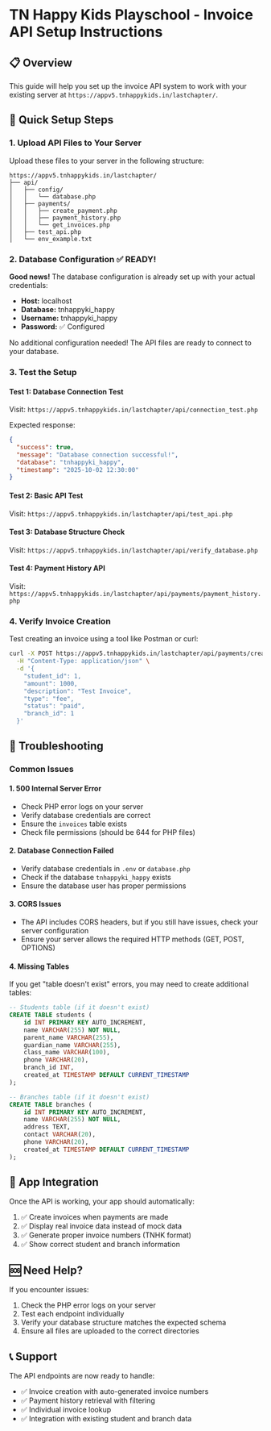 # TN Happy Kids Playschool - Invoice API Setup Instructions

## 📋 Overview
This guide will help you set up the invoice API system to work with your existing server at `https://appv5.tnhappykids.in/lastchapter/`.

## 🚀 Quick Setup Steps

### 1. Upload API Files to Your Server
Upload these files to your server in the following structure:

```
https://appv5.tnhappykids.in/lastchapter/
├── api/
│   ├── config/
│   │   └── database.php
│   ├── payments/
│   │   ├── create_payment.php
│   │   ├── payment_history.php
│   │   └── get_invoices.php
│   ├── test_api.php
│   └── env_example.txt
```

### 2. Database Configuration ✅ **READY!**

**Good news!** The database configuration is already set up with your actual credentials:

- **Host:** localhost
- **Database:** tnhappyki_happy  
- **Username:** tnhappyki_happy
- **Password:** ✅ Configured

No additional configuration needed! The API files are ready to connect to your database.

### 3. Test the Setup

#### Test 1: Database Connection Test
Visit: `https://appv5.tnhappykids.in/lastchapter/api/connection_test.php`

Expected response:
```json
{
  "success": true,
  "message": "Database connection successful!",
  "database": "tnhappyki_happy",
  "timestamp": "2025-10-02 12:30:00"
}
```

#### Test 2: Basic API Test
Visit: `https://appv5.tnhappykids.in/lastchapter/api/test_api.php`

#### Test 3: Database Structure Check
Visit: `https://appv5.tnhappykids.in/lastchapter/api/verify_database.php`

#### Test 4: Payment History API
Visit: `https://appv5.tnhappykids.in/lastchapter/api/payments/payment_history.php`

### 4. Verify Invoice Creation
Test creating an invoice using a tool like Postman or curl:

```bash
curl -X POST https://appv5.tnhappykids.in/lastchapter/api/payments/create_payment.php \
  -H "Content-Type: application/json" \
  -d '{
    "student_id": 1,
    "amount": 1000,
    "description": "Test Invoice",
    "type": "fee",
    "status": "paid",
    "branch_id": 1
  }'
```

## 🔧 Troubleshooting

### Common Issues

#### 1. 500 Internal Server Error
- Check PHP error logs on your server
- Verify database credentials are correct
- Ensure the `invoices` table exists
- Check file permissions (should be 644 for PHP files)

#### 2. Database Connection Failed
- Verify database credentials in `.env` or `database.php`
- Check if the database `tnhappyki_happy` exists
- Ensure the database user has proper permissions

#### 3. CORS Issues
- The API includes CORS headers, but if you still have issues, check your server configuration
- Ensure your server allows the required HTTP methods (GET, POST, OPTIONS)

#### 4. Missing Tables
If you get "table doesn't exist" errors, you may need to create additional tables:

```sql
-- Students table (if it doesn't exist)
CREATE TABLE students (
    id INT PRIMARY KEY AUTO_INCREMENT,
    name VARCHAR(255) NOT NULL,
    parent_name VARCHAR(255),
    guardian_name VARCHAR(255),
    class_name VARCHAR(100),
    phone VARCHAR(20),
    branch_id INT,
    created_at TIMESTAMP DEFAULT CURRENT_TIMESTAMP
);

-- Branches table (if it doesn't exist)
CREATE TABLE branches (
    id INT PRIMARY KEY AUTO_INCREMENT,
    name VARCHAR(255) NOT NULL,
    address TEXT,
    contact VARCHAR(20),
    phone VARCHAR(20),
    created_at TIMESTAMP DEFAULT CURRENT_TIMESTAMP
);
```

## 📱 App Integration

Once the API is working, your app should automatically:
1. ✅ Create invoices when payments are made
2. ✅ Display real invoice data instead of mock data
3. ✅ Generate proper invoice numbers (TNHK format)
4. ✅ Show correct student and branch information

## 🆘 Need Help?

If you encounter issues:
1. Check the PHP error logs on your server
2. Test each endpoint individually
3. Verify your database structure matches the expected schema
4. Ensure all files are uploaded to the correct directories

## 📞 Support

The API endpoints are now ready to handle:
- ✅ Invoice creation with auto-generated invoice numbers
- ✅ Payment history retrieval with filtering
- ✅ Individual invoice lookup
- ✅ Integration with existing student and branch data
